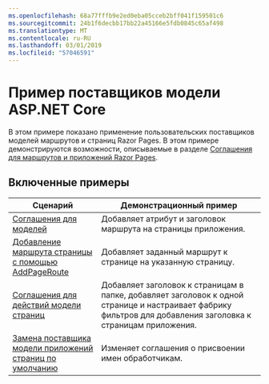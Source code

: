 ```yaml
---
ms.openlocfilehash: 68a77fffb9e2ed0eba05cceb2bff041f159501c6
ms.sourcegitcommit: 24b1f6decbb17bb22a45166e5fdb0845c65af498
ms.translationtype: MT
ms.contentlocale: ru-RU
ms.lasthandoff: 03/01/2019
ms.locfileid: "57046591"
---
```

# <a name="aspnet-core-model-providers-sample"></a>Пример поставщиков модели ASP.NET Core

В этом примере показано применение пользовательских поставщиков моделей маршрутов и страниц Razor Pages. В этом примере демонстрируются возможности, описываемые в разделе [Соглашения для маршрутов и приложений Razor Pages](https://docs.microsoft.com/aspnet/core/razor-pages/razor-pages-convention-features).

## <a name="examples-in-this-sample"></a>Включенные примеры

| Сценарий | Демонстрационный пример |
| -------- | ----------- |
| [Соглашения для моделей](https://docs.microsoft.com/aspnet/core/razor-pages/razor-pages-conventions#model-conventions) | Добавляет атрибут и заголовок маршрута на страницы приложения. |
| [Добавление маршрута страницы с помощью AddPageRoute](https://docs.microsoft.com/aspnet/core/razor-pages/razor-pages-conventions#configure-a-page-route) | Добавляет заданный маршрут к странице на указанную страницу. |
| [Соглашения для действий модели страниц](https://docs.microsoft.com/aspnet/core/razor-pages/razor-pages-conventions#page-model-action-conventions) | Добавляет заголовок к страницам в папке, добавляет заголовок к одной странице и настраивает фабрику фильтров для добавления заголовка к страницам приложения. |
| [Замена поставщика модели приложений страниц по умолчанию](https://docs.microsoft.com/aspnet/core/razor-pages/razor-pages-conventions#replace-the-default-page-app-model-provider) | Изменяет соглашения о присвоении имен обработчикам. |
